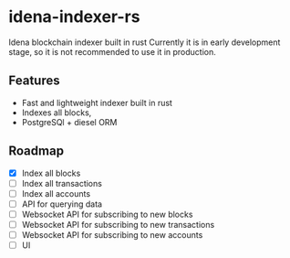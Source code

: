 # idena-indexer-rs

Idena blockchain indexer built in rust
Currently it is in early development stage, so it is not recommended to use it in production.

## Features
- Fast and lightweight indexer built in rust
- Indexes all blocks,
- PostgreSQl + diesel ORM
## Roadmap
- [x] Index all blocks
- [ ] Index all transactions
- [ ] Index all accounts
- [ ] API for querying data
- [ ] Websocket API for subscribing to new blocks
- [ ] Websocket API for subscribing to new transactions
- [ ] Websocket API for subscribing to new accounts
- [ ] UI 
